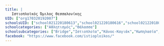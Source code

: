 ```yaml
---
title: |
   Ιστιοπλοϊκός Όμιλος Θεσσαλονίκης
UID: ["org170320192007"]
schoolsUID: ["school021220180613","school021220180616","school021220180617","school021220180614","school021220180615"]
schoolcategories: ["Αθλητισμός","Θάλασσα"]
schoolsubcategories: ["Bridge","Ιστιοπλοϊα","Κάνοε-Καγιάκ","Κωπηλασία","Τεχνική Κολύμβηση"]
facebook: "https://www.facebook.com/istioploikos/"
---
```



